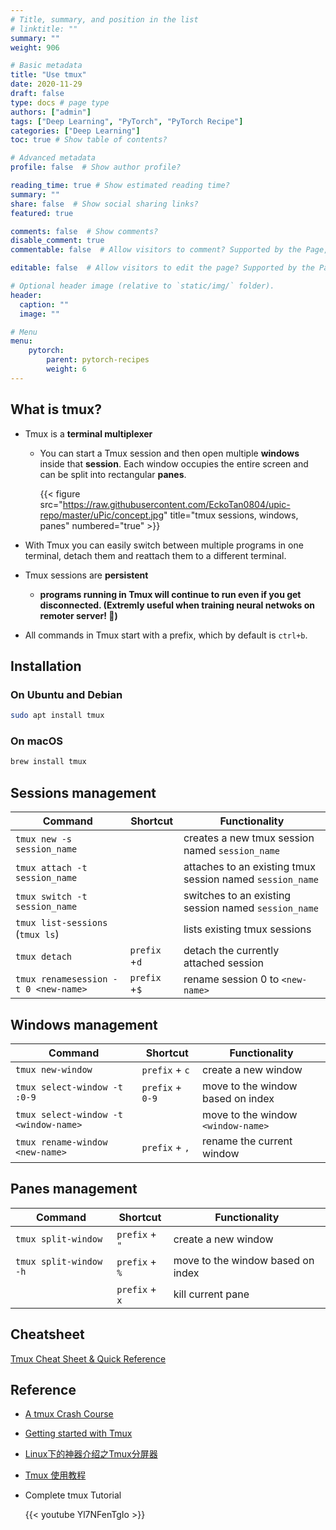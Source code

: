 ```yaml
---
# Title, summary, and position in the list
# linktitle: ""
summary: ""
weight: 906

# Basic metadata
title: "Use tmux"
date: 2020-11-29
draft: false
type: docs # page type
authors: ["admin"]
tags: ["Deep Learning", "PyTorch", "PyTorch Recipe"]
categories: ["Deep Learning"]
toc: true # Show table of contents?

# Advanced metadata
profile: false  # Show author profile?

reading_time: true # Show estimated reading time?
summary: ""
share: false  # Show social sharing links?
featured: true

comments: false  # Show comments?
disable_comment: true
commentable: false  # Allow visitors to comment? Supported by the Page, Post, and Docs content types.

editable: false  # Allow visitors to edit the page? Supported by the Page, Post, and Docs content types.

# Optional header image (relative to `static/img/` folder).
header:
  caption: ""
  image: ""

# Menu
menu: 
    pytorch:
        parent: pytorch-recipes
        weight: 6
---
```


## What is tmux?

- Tmux is a **terminal multiplexer**

  - You can start a Tmux session and then open multiple **windows** inside that **session**. Each window occupies the entire screen and can be split into rectangular **panes**.

    {{< figure src="https://raw.githubusercontent.com/EckoTan0804/upic-repo/master/uPic/concept.jpg" title="tmux sessions, windows, panes" numbered="true" >}}

    

- With Tmux you can easily switch between multiple programs in one terminal, detach them and reattach them to a different terminal.

- Tmux sessions are **persistent**

  - **programs running in Tmux will continue to run even if you get disconnected. (Extremly useful when training neural netwoks on remoter server! :clap:)**

- All commands in Tmux start with a prefix, which by default is `ctrl+b`.

## Installation

### On Ubuntu and Debian

```bash
sudo apt install tmux
```

### On macOS

```bash
brew install tmux
```

## Sessions management

| Command                              | Shortcut      | Functionality                                             |
| ------------------------------------ | ------------- | --------------------------------------------------------- |
| `tmux new -s session_name`           |               | creates a new tmux session named `session_name`           |
| `tmux attach -t session_name`        |               | attaches to an existing tmux session named `session_name` |
| `tmux switch -t session_name`        |               | switches to an existing session named `session_name`      |
| `tmux list-sessions` (`tmux ls`)     |               | lists existing tmux sessions                              |
| `tmux detach `                       | `prefix` +`d` | detach the currently attached session                     |
| `tmux renamesession -t 0 <new-name>` | `prefix` +`$` | rename session 0 to `<new-name>`                          |

## Windows management

| Command                               | Shortcut         | Functionality                      |
| ------------------------------------- | ---------------- | ---------------------------------- |
| `tmux new-window`                     | `prefix` + `c`   | create a new window                |
| `tmux select-window -t :0-9`          | `prefix` + `0-9` | move to the window based on index  |
| `tmux select-window -t <window-name>` |                  | move to the window `<window-name>` |
| `tmux rename-window <new-name>`       | `prefix` + `,`   | rename the current window          |

## Panes management

| Command                | Shortcut       | Functionality                     |
| ---------------------- | -------------- | --------------------------------- |
| `tmux split-window`    | `prefix` + `"` | create a new window               |
| `tmux split-window -h` | `prefix` + `%` | move to the window based on index |
|                        | `prefix` + `x` | kill current pane                 |

## Cheatsheet

[Tmux Cheat Sheet & Quick Reference](https://tmuxcheatsheet.com/)

##  Reference

- [A tmux Crash Course](https://thoughtbot.com/blog/a-tmux-crash-course)
- [Getting started with Tmux](https://linuxize.com/post/getting-started-with-tmux/)

- [Linux下的神器介绍之Tmux分屏器](https://www.jianshu.com/p/6699d9f2685d)
- [Tmux 使用教程](http://www.ruanyifeng.com/blog/2019/10/tmux.html)

- Complete tmux Tutorial

  {{< youtube Yl7NFenTgIo >}}